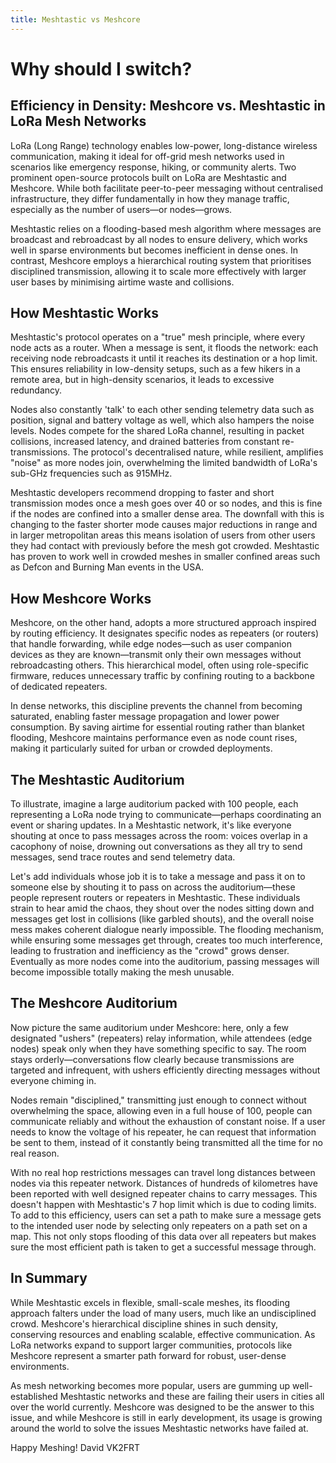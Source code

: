 ```yaml
---
title: Meshtastic vs Meshcore
---
```


# Why should I switch?

## Efficiency in Density: Meshcore vs. Meshtastic in LoRa Mesh Networks

LoRa (Long Range) technology enables low-power, long-distance wireless communication, making it ideal for off-grid mesh networks used in scenarios like emergency response, hiking, or community alerts. Two prominent open-source protocols built on LoRa are Meshtastic and Meshcore. While both facilitate peer-to-peer messaging without centralised infrastructure, they differ fundamentally in how they manage traffic, especially as the number of users—or nodes—grows.

Meshtastic relies on a flooding-based mesh algorithm where messages are broadcast and rebroadcast by all nodes to ensure delivery, which works well in sparse environments but becomes inefficient in dense ones. In contrast, Meshcore employs a hierarchical routing system that prioritises disciplined transmission, allowing it to scale more effectively with larger user bases by minimising airtime waste and collisions.

## How Meshtastic Works

Meshtastic's protocol operates on a "true" mesh principle, where every node acts as a router. When a message is sent, it floods the network: each receiving node rebroadcasts it until it reaches its destination or a hop limit. This ensures reliability in low-density setups, such as a few hikers in a remote area, but in high-density scenarios, it leads to excessive redundancy.

Nodes also constantly 'talk' to each other sending telemetry data such as position, signal and battery voltage as well, which also hampers the noise levels. Nodes compete for the shared LoRa channel, resulting in packet collisions, increased latency, and drained batteries from constant re-transmissions. The protocol's decentralised nature, while resilient, amplifies "noise" as more nodes join, overwhelming the limited bandwidth of LoRa's sub-GHz frequencies such as 915MHz.

Meshtastic developers recommend dropping to faster and short transmission modes once a mesh goes over 40 or so nodes, and this is fine if the nodes are confined into a smaller dense area. The downfall with this is changing to the faster shorter mode causes major reductions in range and in larger metropolitan areas this means isolation of users from other users they had contact with previously before the mesh got crowded. Meshtastic has proven to work well in crowded meshes in smaller confined areas such as Defcon and Burning Man events in the USA.

## How Meshcore Works

Meshcore, on the other hand, adopts a more structured approach inspired by routing efficiency. It designates specific nodes as repeaters (or routers) that handle forwarding, while edge nodes—such as user companion devices as they are known—transmit only their own messages without rebroadcasting others. This hierarchical model, often using role-specific firmware, reduces unnecessary traffic by confining routing to a backbone of dedicated repeaters.

In dense networks, this discipline prevents the channel from becoming saturated, enabling faster message propagation and lower power consumption. By saving airtime for essential routing rather than blanket flooding, Meshcore maintains performance even as node count rises, making it particularly suited for urban or crowded deployments.

## The Meshtastic Auditorium

To illustrate, imagine a large auditorium packed with 100 people, each representing a LoRa node trying to communicate—perhaps coordinating an event or sharing updates. In a Meshtastic network, it's like everyone shouting at once to pass messages across the room: voices overlap in a cacophony of noise, drowning out conversations as they all try to send messages, send trace routes and send telemetry data.

Let's add individuals whose job it is to take a message and pass it on to someone else by shouting it to pass on across the auditorium—these people represent routers or repeaters in Meshtastic. These individuals strain to hear amid the chaos, they shout over the nodes sitting down and messages get lost in collisions (like garbled shouts), and the overall noise mess makes coherent dialogue nearly impossible. The flooding mechanism, while ensuring some messages get through, creates too much interference, leading to frustration and inefficiency as the "crowd" grows denser. Eventually as more nodes come into the auditorium, passing messages will become impossible totally making the mesh unusable.

## The Meshcore Auditorium

Now picture the same auditorium under Meshcore: here, only a few designated "ushers" (repeaters) relay information, while attendees (edge nodes) speak only when they have something specific to say. The room stays orderly—conversations flow clearly because transmissions are targeted and infrequent, with ushers efficiently directing messages without everyone chiming in.

Nodes remain "disciplined," transmitting just enough to connect without overwhelming the space, allowing even in a full house of 100, people can communicate reliably and without the exhaustion of constant noise. If a user needs to know the voltage of his repeater, he can request that information be sent to them, instead of it constantly being transmitted all the time for no real reason.

With no real hop restrictions messages can travel long distances between nodes via this repeater network. Distances of hundreds of kilometres have been reported with well designed repeater chains to carry messages. This doesn't happen with Meshtastic's 7 hop limit which is due to coding limits. To add to this efficiency, users can set a path to make sure a message gets to the intended user node by selecting only repeaters on a path set on a map. This not only stops flooding of this data over all repeaters but makes sure the most efficient path is taken to get a successful message through.

## In Summary

While Meshtastic excels in flexible, small-scale meshes, its flooding approach falters under the load of many users, much like an undisciplined crowd. Meshcore's hierarchical discipline shines in such density, conserving resources and enabling scalable, effective communication. As LoRa networks expand to support larger communities, protocols like Meshcore represent a smarter path forward for robust, user-dense environments.

As mesh networking becomes more popular, users are gumming up well-established Meshtastic networks and these are failing their users in cities all over the world currently. Meshcore was designed to be the answer to this issue, and while Meshcore is still in early development, its usage is growing around the world to solve the issues Meshtastic networks have failed at.

Happy Meshing! David VK2FRT
